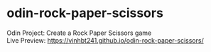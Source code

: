 # odin-rock-paper-scissors
Odin Project: Create a Rock Paper Scissors game  
Live Preview: https://vinhbt241.github.io/odin-rock-paper-scissors/

